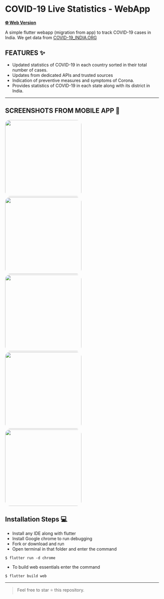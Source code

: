 #  COVID-19 Live Statistics - WebApp

 **[🌐 Web Version ](https://covid19tcounts.vercel.app/#/ "VISIT WEBSITE 🌐")**


 A simple flutter webapp (migration from app) to track COVID-19 cases in India.
We get data from [COVID-19_INDIA.ORG](https://api.covid19india.org "COVID-19 India.org")


## FEATURES ✨
-  Updated statistics of COVID-19 in each country sorted in their total number of cases.
-  Updates from dedicated APIs and trusted sources
-  Indication of preventive measures and symptoms of Corona.
-  Provides statistics of COVID-19 in each state along with its district in India.

------------

##  SCREENSHOTS FROM MOBILE APP 📸
<img src="https://covid19counts.now.sh/images/screenshot-1.png" width="250" style="border-radius: 15px">&nbsp;&nbsp;&nbsp; <img src="https://covid19counts.now.sh/images/screenshot-2.png" width="250" style="border-radius: 15px">&nbsp;&nbsp;&nbsp;<img src="https://covid19counts.now.sh/images/screenshot-3.png" width="250" style="border-radius: 15px">&nbsp;&nbsp;&nbsp;<img src="https://covid19counts.now.sh/images/screenshot-4.png" width="250" style="border-radius: 15px">&nbsp;&nbsp;&nbsp;<img src="https://covid19counts.now.sh/images/screenshot-5.png" width="250" style="border-radius: 15px">



##  Installation Steps 💻
-  Install any IDE along with flutter
- Install Google chrome to run debugging
- Fork or download and run
- Open terminal in that folder and enter the command

`$ flutter run -d chrome`

- To build web essentials enter the command

`$ flutter build web`


------------

> Feel free to star ⭐ this repository.

